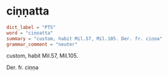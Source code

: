 # ciṇṇatta

``` toml
dict_label = "PTS"
word = "ciṇṇatta"
summary = "custom, habit Mil.57, Mil.105. Der. fr. ciṇṇa"
grammar_comment = "neuter"
```

custom, habit Mil.57, Mil.105.

Der. fr. ciṇṇa

